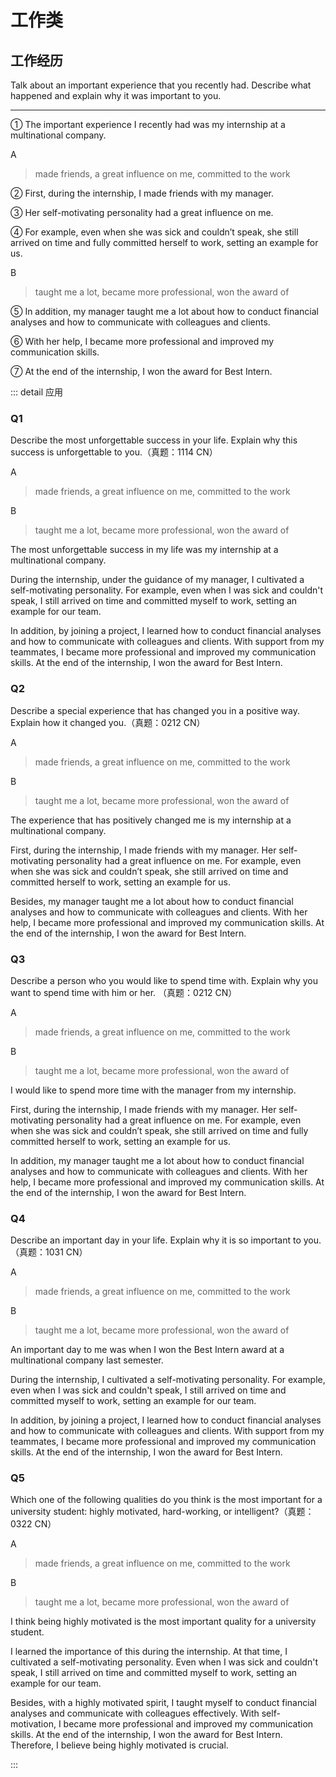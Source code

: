 # 工作类

## 工作经历

Talk about an important experience that you recently had. Describe what happened and explain why it was important to you.

---

① The important experience I recently had was my internship at a multinational company.

A

> made friends, a great influence on me, committed to the work

② First, during the internship, I made friends with my manager.

③ Her self-motivating personality had a great influence on me.

④ For example, even when she was sick and couldn’t speak, she still arrived on time and fully committed herself to work, setting an example for us.

B

> taught me a lot, became more professional, won the award of

⑤ In addition, my manager taught me a lot about how to conduct financial analyses and how to communicate with colleagues and clients.

⑥ With her help, I became more professional and improved my communication skills.

⑦ At the end of the internship, I won the award for Best Intern.

::: detail 应用

### Q1

Describe the most unforgettable success in your life. Explain why this success is unforgettable to you.（真题：1114 CN）

A

> made friends, a great influence on me, committed to the work

B

> taught me a lot, became more professional, won the award of

The most unforgettable success in my life was my internship at a multinational company.

During the internship, under the guidance of my manager, I cultivated a self-motivating personality. For example, even when I was sick and couldn't speak, I still arrived on time and committed myself to work, setting an example for our team.

In addition, by joining a project, I learned how to conduct financial analyses and how to communicate with colleagues and clients. With support from my teammates, I became more professional and improved my communication skills. At the end of the internship, I won the award for Best Intern.

### Q2

Describe a special experience that has changed you in a positive way. Explain how it changed you.（真题：0212 CN）

A

> made friends, a great influence on me, committed to the work

B

> taught me a lot, became more professional, won the award of

The experience that has positively changed me is my internship at a multinational company.

First, during the internship, I made friends with my manager. Her self-motivating personality had a great influence on me. For example, even when she was sick and couldn’t speak, she still arrived on time and committed herself to work, setting an example for us.

Besides, my manager taught me a lot about how to conduct financial analyses and how to communicate with colleagues and clients. With her help, I became more professional and improved my communication skills. At the end of the internship, I won the award for Best Intern.

### Q3

Describe a person who you would like to spend time with. Explain why you want to spend time with him or her. （真题：0212 CN）

A

> made friends, a great influence on me, committed to the work

B

> taught me a lot, became more professional, won the award of

I would like to spend more time with the manager from my internship.

First, during the internship, I made friends with my manager. Her self-motivating personality had a great influence on me. For example, even when she was sick and couldn’t speak, she still arrived on time and fully committed herself to work, setting an example for us.

In addition, my manager taught me a lot about how to conduct financial analyses and how to communicate with colleagues and clients. With her help, I became more professional and improved my communication skills. At the end of the internship, I won the award for Best Intern.

### Q4

Describe an important day in your life. Explain why it is so important to you. （真题：1031 CN）

A

> made friends, a great influence on me, committed to the work

B

> taught me a lot, became more professional, won the award of

An important day to me was when I won the Best Intern award at a multinational company last semester.

During the internship, I cultivated a self-motivating personality. For example, even when I was sick and couldn't speak, I still arrived on time and committed myself to work, setting an example for our team.

In addition, by joining a project, I learned how to conduct financial analyses and how to communicate with colleagues and clients. With support from my teammates, I became more professional and improved my communication skills. At the end of the internship, I won the award for Best Intern.

### Q5

Which one of the following qualities do you think is the most important for a university student: highly motivated, hard-working, or intelligent?（真题：0322 CN）

A

> made friends, a great influence on me, committed to the work

B

> taught me a lot, became more professional, won the award of

I think being highly motivated is the most important quality for a university student.

I learned the importance of this during the internship. At that time, I cultivated a self-motivating personality. Even when I was sick and couldn't speak, I still arrived on time and committed myself to work, setting an example for our team.

Besides, with a highly motivated spirit, I taught myself to conduct financial analyses and communicate with colleagues effectively. With self-motivation, I became more professional and improved my communication skills. At the end of the internship, I won the award for Best Intern. Therefore, I believe being highly motivated is crucial.

:::

